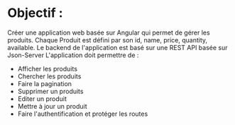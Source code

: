 # Objectif :
Créer une application web basée sur Angular qui permet de gérer les produits. Chaque Produit est défini par son id, name, price, quantity, available. Le backend de l'application est basé sur une REST API basée sur Json-Server
L'application doit permettre de :
- Afficher les produits
- Chercher les produits
- Faire la pagination
- Supprimer un produits
- Editer un produit
- Mettre à jour un produit
- Faire l'authentification et protéger les routes

